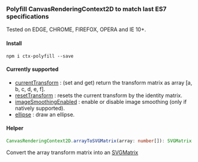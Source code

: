 ### Polyfill CanvasRenderingContext2D to match last ES7 specifications

Tested on  EDGE, CHROME, FIREFOX, OPERA and IE 10+.

#### Install
```
npm i ctx-polyfill --save
```

#### Currently supported

- [currentTransform](https://developer.mozilla.org/en-US/docs/Web/API/CanvasRenderingContext2D/currentTransform) : (set and get) return the transform matrix as array [a, b, c, d, e, f].
- [resetTransform](https://developer.mozilla.org/en-US/docs/Web/API/CanvasRenderingContext2D/resetTransform) : resets the current transform by the identity matrix.
- [imageSmoothingEnabled](https://developer.mozilla.org/fr/docs/Web/API/CanvasRenderingContext2D/imageSmoothingEnabled) : enable or disable image smoothing (only if natively supported).
- [ellipse](https://developer.mozilla.org/en-US/docs/Web/API/CanvasRenderingContext2D/ellipse) : draw an ellipse.

#### Helper
```ts
CanvasRenderingContext2D.arrayToSVGMatrix(array: number[]): SVGMatrix
```
Convert the array transform matrix into an [SVGMatrix](https://developer.mozilla.org/en-US/docs/Web/API/SVGMatrix)


